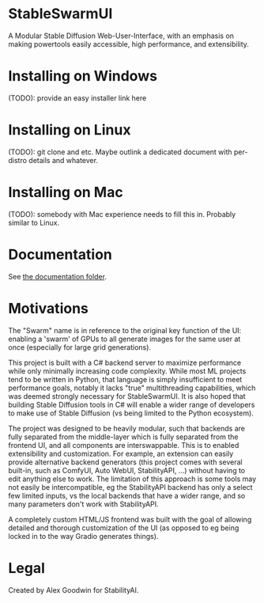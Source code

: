 # StableSwarmUI

A Modular Stable Diffusion Web-User-Interface, with an emphasis on making powertools easily accessible, high performance, and extensibility.

# Installing on Windows

(TODO): provide an easy installer link here

# Installing on Linux

(TODO): git clone and etc. Maybe outlink a dedicated document with per-distro details and whatever.

# Installing on Mac

(TODO): somebody with Mac experience needs to fill this in. Probably similar to Linux.

# Documentation

See [the documentation folder](docs).

# Motivations

The "Swarm" name is in reference to the original key function of the UI: enabling a 'swarm' of GPUs to all generate images for the same user at once (especially for large grid generations).

This project is built with a C# backend server to maximize performance while only minimally increasing code complexity. While most ML projects tend to be written in Python, that language is simply insufficient to meet performance goals, notably it lacks "true" multithreading capabilities, which was deemed strongly necessary for StableSwarmUI. It is also hoped that building Stable Diffusion tools in C# will enable a wider range of developers to make use of Stable Diffusion (vs being limited to the Python ecosystem).

The project was designed to be heavily modular, such that backends are fully separated from the middle-layer which is fully separated from the frontend UI, and all components are interswappable. This is to enabled extensibility and customization. For example, an extension can easily provide alternative backend generators (this project comes with several built-in, such as ComfyUI, Auto WebUI, StabilityAPI, ...) without having to edit anything else to work. The limitation of this approach is some tools may not easily be intercompatible, eg the StabilityAPI backend has only a select few limited inputs, vs the local backends that have a wider range, and so many parameters don't work with StabilityAPI.

A completely custom HTML/JS frontend was built with the goal of allowing detailed and thorough customization of the UI (as opposed to eg being locked in to the way Gradio generates things).

# Legal

Created by Alex Goodwin for StabilityAI.
